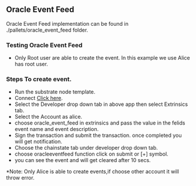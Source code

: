 ## Oracle Event Feed

Oracle Event Feed implementation can be found in ./pallets/oracle_event_feed folder.

### Testing Oracle Event Feed

* Only Root user are able to create the event. In this example we use Alice has root user.


### Steps To create event.

* Run the substrate node template.
* Connect [Click here](https://polkadot.js.org/apps/#/explorer?rpc=ws://localhost:9944).
* Select the Developer drop down tab in above app then select Extrinsics tab.
* Select the Account as alice.
* choose oracle_event_feed in extrinsics and pass the value in the felids event name and event description.
* Sign the transaction and submit the transaction. once completed you will get notification.
* Choose the chainstate tab under developer drop down tab.
* choose oracleeventfeed function click on submit or [+] symbol.
* you can see the event and will get cleared after 10 secs.

*Note: Only Alice is able to create events,if choose other account it will throw error.
